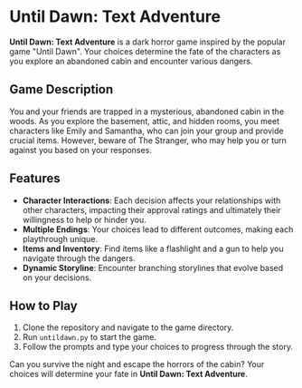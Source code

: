 # Until Dawn: Text Adventure

**Until Dawn: Text Adventure** is a dark horror game inspired by the popular game "Until Dawn". Your choices determine the fate of the characters as you explore an abandoned cabin and encounter various dangers.

## Game Description

You and your friends are trapped in a mysterious, abandoned cabin in the woods. As you explore the basement, attic, and hidden rooms, you meet characters like Emily and Samantha, who can join your group and provide crucial items. However, beware of The Stranger, who may help you or turn against you based on your responses.

## Features

- **Character Interactions**: Each decision affects your relationships with other characters, impacting their approval ratings and ultimately their willingness to help or hinder you.
- **Multiple Endings**: Your choices lead to different outcomes, making each playthrough unique.
- **Items and Inventory**: Find items like a flashlight and a gun to help you navigate through the dangers.
- **Dynamic Storyline**: Encounter branching storylines that evolve based on your decisions.

## How to Play

1. Clone the repository and navigate to the game directory.
2. Run `untildawn.py` to start the game.
3. Follow the prompts and type your choices to progress through the story.

Can you survive the night and escape the horrors of the cabin? Your choices will determine your fate in **Until Dawn: Text Adventure**.
